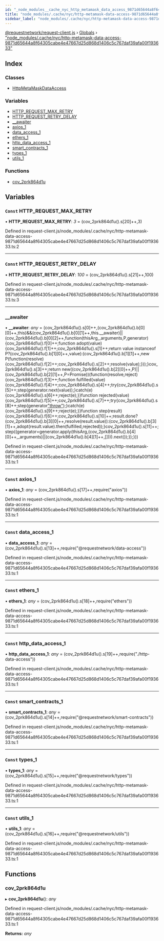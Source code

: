 ```yaml
---
id: "_node_modules__cache_nyc_http_metamask_data_access_9871d65644a8f64305cabe4e47667d25d868d1406c5c767daf39afa00f193633_"
title: "node_modules/.cache/nyc/http-metamask-data-access-9871d65644a8f64305cabe4e47667d25d868d1406c5c767daf39afa00f193633"
sidebar_label: "node_modules/.cache/nyc/http-metamask-data-access-9871d65644a8f64305cabe4e47667d25d868d1406c5c767daf39afa00f193633"
---
```


[@requestnetwork/request-client.js](../index.md) › [Globals](../globals.md) › ["node_modules/.cache/nyc/http-metamask-data-access-9871d65644a8f64305cabe4e47667d25d868d1406c5c767daf39afa00f193633"](_node_modules__cache_nyc_http_metamask_data_access_9871d65644a8f64305cabe4e47667d25d868d1406c5c767daf39afa00f193633_.md)

## Index

### Classes

* [HttpMetaMaskDataAccess](../classes/_node_modules__cache_nyc_http_metamask_data_access_9871d65644a8f64305cabe4e47667d25d868d1406c5c767daf39afa00f193633_.httpmetamaskdataaccess.md)

### Variables

* [HTTP_REQUEST_MAX_RETRY](_node_modules__cache_nyc_http_metamask_data_access_9871d65644a8f64305cabe4e47667d25d868d1406c5c767daf39afa00f193633_.md#const-http_request_max_retry)
* [HTTP_REQUEST_RETRY_DELAY](_node_modules__cache_nyc_http_metamask_data_access_9871d65644a8f64305cabe4e47667d25d868d1406c5c767daf39afa00f193633_.md#const-http_request_retry_delay)
* [__awaiter](_node_modules__cache_nyc_http_metamask_data_access_9871d65644a8f64305cabe4e47667d25d868d1406c5c767daf39afa00f193633_.md#__awaiter)
* [axios_1](_node_modules__cache_nyc_http_metamask_data_access_9871d65644a8f64305cabe4e47667d25d868d1406c5c767daf39afa00f193633_.md#const-axios_1)
* [data_access_1](_node_modules__cache_nyc_http_metamask_data_access_9871d65644a8f64305cabe4e47667d25d868d1406c5c767daf39afa00f193633_.md#const-data_access_1)
* [ethers_1](_node_modules__cache_nyc_http_metamask_data_access_9871d65644a8f64305cabe4e47667d25d868d1406c5c767daf39afa00f193633_.md#const-ethers_1)
* [http_data_access_1](_node_modules__cache_nyc_http_metamask_data_access_9871d65644a8f64305cabe4e47667d25d868d1406c5c767daf39afa00f193633_.md#const-http_data_access_1)
* [smart_contracts_1](_node_modules__cache_nyc_http_metamask_data_access_9871d65644a8f64305cabe4e47667d25d868d1406c5c767daf39afa00f193633_.md#const-smart_contracts_1)
* [types_1](_node_modules__cache_nyc_http_metamask_data_access_9871d65644a8f64305cabe4e47667d25d868d1406c5c767daf39afa00f193633_.md#const-types_1)
* [utils_1](_node_modules__cache_nyc_http_metamask_data_access_9871d65644a8f64305cabe4e47667d25d868d1406c5c767daf39afa00f193633_.md#const-utils_1)

### Functions

* [cov_2prk864d1u](_node_modules__cache_nyc_http_metamask_data_access_9871d65644a8f64305cabe4e47667d25d868d1406c5c767daf39afa00f193633_.md#cov_2prk864d1u)

## Variables

### `Const` HTTP_REQUEST_MAX_RETRY

• **HTTP_REQUEST_MAX_RETRY**: *3* = (cov_2prk864d1u().s[20]++,3)

Defined in request-client.js/node_modules/.cache/nyc/http-metamask-data-access-9871d65644a8f64305cabe4e47667d25d868d1406c5c767daf39afa00f193633.ts:2

___

### `Const` HTTP_REQUEST_RETRY_DELAY

• **HTTP_REQUEST_RETRY_DELAY**: *100* = (cov_2prk864d1u().s[21]++,100)

Defined in request-client.js/node_modules/.cache/nyc/http-metamask-data-access-9871d65644a8f64305cabe4e47667d25d868d1406c5c767daf39afa00f193633.ts:3

___

###  __awaiter

• **__awaiter**: *any* = (cov_2prk864d1u().s[0]++,(cov_2prk864d1u().b[0][0]++,this)&&(cov_2prk864d1u().b[0][1]++,this.__awaiter)||(cov_2prk864d1u().b[0][2]++,function(thisArg,_arguments,P,generator){cov_2prk864d1u().f[0]++;function adopt(value){cov_2prk864d1u().f[1]++;cov_2prk864d1u().s[1]++;return value instanceof P?(cov_2prk864d1u().b[1][0]++,value):(cov_2prk864d1u().b[1][1]++,new P(function(resolve){cov_2prk864d1u().f[2]++;cov_2prk864d1u().s[2]++;resolve(value);}));}cov_2prk864d1u().s[3]++;return new((cov_2prk864d1u().b[2][0]++,P)||(cov_2prk864d1u().b[2][1]++,P=Promise))(function(resolve,reject){cov_2prk864d1u().f[3]++;function fulfilled(value){cov_2prk864d1u().f[4]++;cov_2prk864d1u().s[4]++;try{cov_2prk864d1u().s[5]++;step(generator.next(value));}catch(e){cov_2prk864d1u().s[6]++;reject(e);}}function rejected(value){cov_2prk864d1u().f[5]++;cov_2prk864d1u().s[7]++;try{cov_2prk864d1u().s[8]++;step(generator["throw"](value));}catch(e){cov_2prk864d1u().s[9]++;reject(e);}}function step(result){cov_2prk864d1u().f[6]++;cov_2prk864d1u().s[10]++;result.done?(cov_2prk864d1u().b[3][0]++,resolve(result.value)):(cov_2prk864d1u().b[3][1]++,adopt(result.value).then(fulfilled,rejected));}cov_2prk864d1u().s[11]++;step((generator=generator.apply(thisArg,(cov_2prk864d1u().b[4][0]++,_arguments)||(cov_2prk864d1u().b[4][1]++,[]))).next());});}))

Defined in request-client.js/node_modules/.cache/nyc/http-metamask-data-access-9871d65644a8f64305cabe4e47667d25d868d1406c5c767daf39afa00f193633.ts:1

___

### `Const` axios_1

• **axios_1**: *any* = (cov_2prk864d1u().s[17]++,require("axios"))

Defined in request-client.js/node_modules/.cache/nyc/http-metamask-data-access-9871d65644a8f64305cabe4e47667d25d868d1406c5c767daf39afa00f193633.ts:1

___

### `Const` data_access_1

• **data_access_1**: *any* = (cov_2prk864d1u().s[13]++,require("@requestnetwork/data-access"))

Defined in request-client.js/node_modules/.cache/nyc/http-metamask-data-access-9871d65644a8f64305cabe4e47667d25d868d1406c5c767daf39afa00f193633.ts:1

___

### `Const` ethers_1

• **ethers_1**: *any* = (cov_2prk864d1u().s[18]++,require("ethers"))

Defined in request-client.js/node_modules/.cache/nyc/http-metamask-data-access-9871d65644a8f64305cabe4e47667d25d868d1406c5c767daf39afa00f193633.ts:1

___

### `Const` http_data_access_1

• **http_data_access_1**: *any* = (cov_2prk864d1u().s[19]++,require("./http-data-access"))

Defined in request-client.js/node_modules/.cache/nyc/http-metamask-data-access-9871d65644a8f64305cabe4e47667d25d868d1406c5c767daf39afa00f193633.ts:1

___

### `Const` smart_contracts_1

• **smart_contracts_1**: *any* = (cov_2prk864d1u().s[14]++,require("@requestnetwork/smart-contracts"))

Defined in request-client.js/node_modules/.cache/nyc/http-metamask-data-access-9871d65644a8f64305cabe4e47667d25d868d1406c5c767daf39afa00f193633.ts:1

___

### `Const` types_1

• **types_1**: *any* = (cov_2prk864d1u().s[15]++,require("@requestnetwork/types"))

Defined in request-client.js/node_modules/.cache/nyc/http-metamask-data-access-9871d65644a8f64305cabe4e47667d25d868d1406c5c767daf39afa00f193633.ts:1

___

### `Const` utils_1

• **utils_1**: *any* = (cov_2prk864d1u().s[16]++,require("@requestnetwork/utils"))

Defined in request-client.js/node_modules/.cache/nyc/http-metamask-data-access-9871d65644a8f64305cabe4e47667d25d868d1406c5c767daf39afa00f193633.ts:1

## Functions

###  cov_2prk864d1u

▸ **cov_2prk864d1u**(): *any*

Defined in request-client.js/node_modules/.cache/nyc/http-metamask-data-access-9871d65644a8f64305cabe4e47667d25d868d1406c5c767daf39afa00f193633.ts:1

**Returns:** *any*

